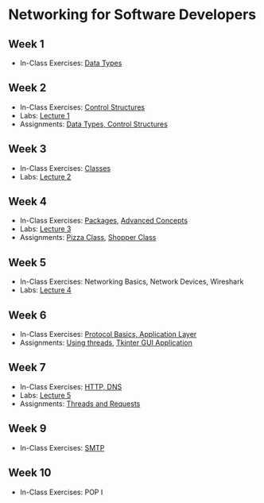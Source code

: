 # Networking for Software Developers

## Week 1

- In-Class Exercises: [Data Types](data-types)

## Week 2

- In-Class Exercises: [Control Structures](control-structures)
- Labs: [Lecture 1](https://github.com/ttran375/comp216-lab1)
- Assignments: [Data Types, Control Structures](https://github.com/ttran375/comp216-assignment1)

## Week 3

- In-Class Exercises: [Classes](classes)
- Labs: [Lecture 2](https://github.com/ttran375/comp216-lab2)

## Week 4

- In-Class Exercises: [Packages](packages), [Advanced Concepts](advanced_concepts)
- Labs: [Lecture 3](https://github.com/ttran375/comp216-lab3)
- Assignments: [Pizza Class](https://github.com/ttran375/comp216-assignment2), [Shopper Class](https://github.com/ttran375/comp216-assignment3)

## Week 5

- In-Class Exercises: Networking Basics, Network Devices, Wireshark
- Labs: [Lecture 4](https://github.com/ttran375/comp216-lab4)

## Week 6

- In-Class Exercises: [Protocol Basics, Application Layer](protocol-basics)
- Assignments: [Using threads](https://github.com/ttran375/comp216-assignment4-1), [Tkinter GUI Application](https://github.com/ttran375/comp216-assignment4-2)

## Week 7

- In-Class Exercises: [HTTP, DNS](http-dns)
- Labs: [Lecture 5](https://github.com/ttran375/comp216-lab5)
- Assignments: [Threads and Requests](https://github.com/ttran375/comp216-assignment5)

## Week 9

- In-Class Exercises: [SMTP](smtp)

## Week 10

- In-Class Exercises: POP I
